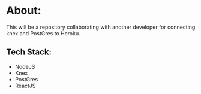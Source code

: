 # About:
This will be a repository collaborating with another developer for connecting knex and PostGres to Heroku.

## Tech Stack:
- NodeJS
- Knex
- PostGres
- ReactJS